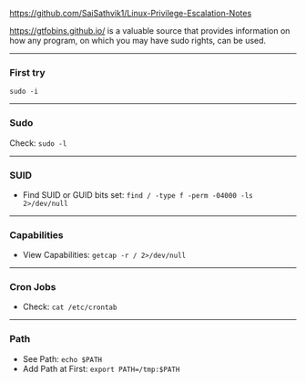 https://github.com/SaiSathvik1/Linux-Privilege-Escalation-Notes

https://gtfobins.github.io/ is a valuable source that provides information on how any program, on which you may have sudo rights, can be used.

--------------
### First try
 ```sudo -i```


--------------
### Sudo
Check: ```sudo -l```


--------------
### SUID
- Find SUID or GUID bits set: ```find / -type f -perm -04000 -ls 2>/dev/null```


--------------
### Capabilities

- View Capabilities: ```getcap -r / 2>/dev/null```


--------------

### Cron Jobs
- Check: ```cat /etc/crontab```

--------------
### Path
- See Path: ```echo $PATH```
- Add Path at First: ```export PATH=/tmp:$PATH```
